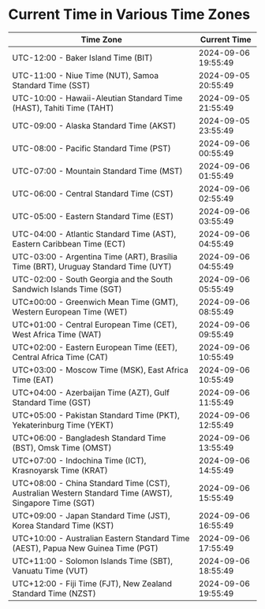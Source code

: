 # Current Time in Various Time Zones

| Time Zone | Current Time |
|-----------|--------------|
| UTC-12:00 - Baker Island Time (BIT) | 2024-09-06 19:55:49 |
| UTC-11:00 - Niue Time (NUT), Samoa Standard Time (SST) | 2024-09-05 20:55:49 |
| UTC-10:00 - Hawaii-Aleutian Standard Time (HAST), Tahiti Time (TAHT) | 2024-09-05 21:55:49 |
| UTC-09:00 - Alaska Standard Time (AKST) | 2024-09-05 23:55:49 |
| UTC-08:00 - Pacific Standard Time (PST) | 2024-09-06 00:55:49 |
| UTC-07:00 - Mountain Standard Time (MST) | 2024-09-06 01:55:49 |
| UTC-06:00 - Central Standard Time (CST) | 2024-09-06 02:55:49 |
| UTC-05:00 - Eastern Standard Time (EST) | 2024-09-06 03:55:49 |
| UTC-04:00 - Atlantic Standard Time (AST), Eastern Caribbean Time (ECT) | 2024-09-06 04:55:49 |
| UTC-03:00 - Argentina Time (ART), Brasília Time (BRT), Uruguay Standard Time (UYT) | 2024-09-06 04:55:49 |
| UTC-02:00 - South Georgia and the South Sandwich Islands Time (SGT) | 2024-09-06 05:55:49 |
| UTC±00:00 - Greenwich Mean Time (GMT), Western European Time (WET) | 2024-09-06 08:55:49 |
| UTC+01:00 - Central European Time (CET), West Africa Time (WAT) | 2024-09-06 09:55:49 |
| UTC+02:00 - Eastern European Time (EET), Central Africa Time (CAT) | 2024-09-06 10:55:49 |
| UTC+03:00 - Moscow Time (MSK), East Africa Time (EAT) | 2024-09-06 10:55:49 |
| UTC+04:00 - Azerbaijan Time (AZT), Gulf Standard Time (GST) | 2024-09-06 11:55:49 |
| UTC+05:00 - Pakistan Standard Time (PKT), Yekaterinburg Time (YEKT) | 2024-09-06 12:55:49 |
| UTC+06:00 - Bangladesh Standard Time (BST), Omsk Time (OMST) | 2024-09-06 13:55:49 |
| UTC+07:00 - Indochina Time (ICT), Krasnoyarsk Time (KRAT) | 2024-09-06 14:55:49 |
| UTC+08:00 - China Standard Time (CST), Australian Western Standard Time (AWST), Singapore Time (SGT) | 2024-09-06 15:55:49 |
| UTC+09:00 - Japan Standard Time (JST), Korea Standard Time (KST) | 2024-09-06 16:55:49 |
| UTC+10:00 - Australian Eastern Standard Time (AEST), Papua New Guinea Time (PGT) | 2024-09-06 17:55:49 |
| UTC+11:00 - Solomon Islands Time (SBT), Vanuatu Time (VUT) | 2024-09-06 18:55:49 |
| UTC+12:00 - Fiji Time (FJT), New Zealand Standard Time (NZST) | 2024-09-06 19:55:49 |
